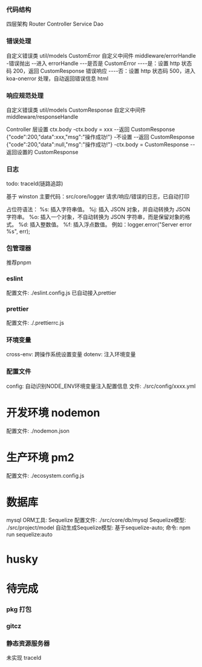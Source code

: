 ### 代码结构
四层架构
Router
Controller
Service
Dao

### 错误处理
自定义错误类 util/models CustomError
自定义中间件 middleware/errorHandle -错误抛出
--进入 errorHandle
---是否是 CustomError
----是：设置 http 状态码 200，返回 CustomResponse 错误响应
----否：设置 http 状态码 500，进入 koa-onerror 处理，自动返回错误信息 html

### 响应规范处理
自定义错误类 util/models CustomResponse
自定义中间件 middleware/responseHandle

Controller 层设置 ctx.body
-ctx.body = xxx
--返回 CustomResponse {"code":200,"data":xxx,"msg":"操作成功!"} 
-不设置
--返回 CustomResponse {"code":200,"data":null,"msg":"操作成功!"}
-ctx.body = CustomResponse
--返回设置的 CustomResponse

### 日志
todo: traceId(链路追踪)

基于 winston
主要代码：src/core/logger
请求/响应/错误的日志，已自动打印

占位符语法：
%s: 插入字符串值。
%j: 插入 JSON 对象，并自动转换为 JSON 字符串。
%o: 插入一个对象，不自动转换为 JSON 字符串，而是保留对象的格式。
%d: 插入整数值。
%f: 插入浮点数值。
例如：logger.error("Server error %s", err);

### 包管理器
推荐pnpm

### eslint
配置文件: ./eslint.config.js
已自动接入prettier

### prettier
配置文件: ./.prettierrc.js

### 环境变量
cross-env: 跨操作系统设置变量
dotenv: 注入环境变量

### 配置文件
config: 自动识别NODE_ENV环境变量注入配置信息
文件: ./src/config/xxxx.yml

# 开发环境 nodemon
配置文件: ./nodemon.json

# 生产环境 pm2
配置文件: ./ecosystem.config.js

# 数据库
mysql
ORM工具: Sequelize
配置文件: ./src/core/db/mysql
Sequelize模型: ./src/project/model
自动生成Sequelize模型: 基于sequelize-auto; 命令: npm run sequelize:auto

# husky

# 待完成

### pkg 打包

### gitcz

### 静态资源服务器

未实现 traceId
